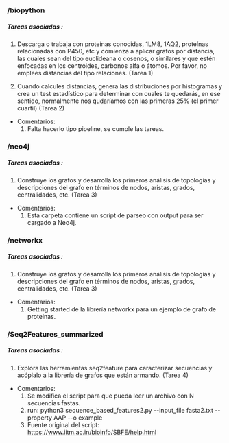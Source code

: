 
### /biopython

##### Tareas asociadas :
1. Descarga o trabaja con proteínas conocidas, 1LM8, 1AQ2, proteínas relacionadas con P450, etc y comienza a aplicar grafos por distancia, las cuales sean del tipo euclideana o cosenos, o similares y que estén enfocadas en los centroides, carbonos alfa o átomos. Por favor, no emplees distancias del tipo relaciones. (Tarea 1)

2. Cuando calcules distancias, genera las distribuciones por histogramas y crea un test estadístico para determinar con cuales te quedarás, en ese sentido, normalmente nos qudaríamos con las primeras 25% (el primer cuartil) (Tarea 2)

* Comentarios:
    1. Falta hacerlo tipo pipeline, se cumple las tareas.

### /neo4j  
##### Tareas asociadas :

1. Construye los grafos y desarrolla los primeros análisis de topologías y descripciones del grafo en términos de nodos, aristas, grados, centralidades, etc. (Tarea 3)

* Comentarios:
    1. Esta carpeta contiene un script de parseo con output para ser cargado a Neo4j.
 
### /networkx
##### Tareas asociadas :

1. Construye los grafos y desarrolla los primeros análisis de topologías y descripciones del grafo en términos de nodos, aristas, grados, centralidades, etc. (Tarea 3)

* Comentarios:
    1. Getting started de la librería networkx para un ejemplo de grafo de proteinas.

### /Seq2Features_summarized

##### Tareas asociadas :

1. Explora las herramientas seq2feature para caracterizar secuencias y acóplalo a la librería de grafos que están armando. (Tarea 4)

* Comentarios:
    1. Se modifica el script para que pueda leer un archivo con N secuencias fastas.
    2. run: python3 sequence_based_features2.py --input_file fasta2.txt --property AAP --o example
    3. Fuente original del script: https://www.iitm.ac.in/bioinfo/SBFE/help.html



